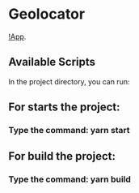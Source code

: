 # Geolocator

[!App](https://github.com/upMyCode/modsen-practice-with-3-task/blob/main/src/assets/img/app.png).

## Available Scripts

In the project directory, you can run:

## For starts the project:

### Type the command: yarn start

## For build the project:

### Type the command: yarn build
